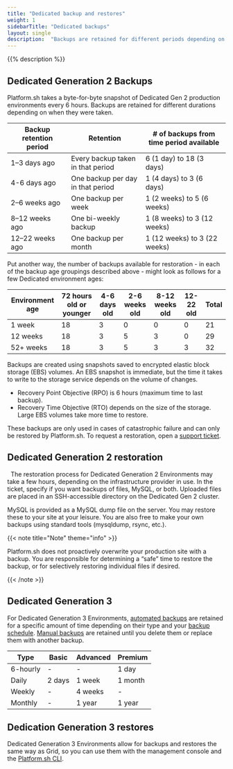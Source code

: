 ```yaml
---
title: "Dedicated backup and restores"
weight: 1
sidebarTitle: "Dedicated backups"
layout: single
description:  "Backups are retained for different periods depending on various factors and whether you’re using a Dedicated Gen 2 or Dedicated Gen 3 Environment. These processes can be either manual or automated."
---
```


{{% description %}}


## Dedicated Generation 2 Backups

Platform.sh takes a byte-for-byte snapshot of Dedicated Gen 2 production environments every 6 hours. Backups are retained for different durations depending on when they were taken. 

| Backup retention period     | Retention            |  # of backups from time period available |
|----------------|---------------------|--------------------|
| 1–3 days ago          | Every backup taken in that period | 6 (1 day) to 18 (3 days) |  
| 4-6 days ago         | One backup per day in that period  |   1 (4 days) to 3 (6 days) |
| 2–6 weeks ago      | One backup per week | 1 (2 weeks) to 5 (6 weeks) |
| 8–12 weeks ago   | One bi-weekly backup | 1 (8 weeks) to 3 (12 weeks) |    
| 12–22 weeks ago    | One backup per month | 1 (12 weeks) to 3 (22 weeks)  |

Put another way, the number of backups available for restoration - in each of the backup age groupings described above - might look as follows for a few Dedicated environment ages:

|  Environment age    | 72 hours old or younger  | 4-6 days old | 2-6 weeks old | 8-12 weeks old | 12-22 old  | Total |
|----------------|---------------|--------------|----------------|-----------------|-------------------|-----|
| 1 week               |         18            |        3             |          0                |            0              |              0                |   21  |
| 12 weeks           |         18            |        3              |            5            |         3                   |               0               |  29  |
| 52+ weeks        |         18            |        3              |            5            |         3                  |           3                    |   32 |

Backups are created using snapshots saved to encrypted elastic block storage (EBS) volumes. An EBS snapshot is immediate, but the time it takes to write to the storage service depends on the volume of changes.

-   Recovery Point Objective (RPO) is 6 hours (maximum time to last backup).
-   Recovery Time Objective (RTO) depends on the size of the storage. Large EBS volumes take more time to restore.

These backups are only used in cases of catastrophic failure and can only be restored by Platform.sh. To request a restoration, open a [support ticket](/learn/overview/get-support.md).

## Dedicated Generation 2 restoration
 
The restoration process for Dedicated Generation 2 Environments may take a few hours, depending on the infrastructure provider in use. In the ticket, specify if you want backups of files, MySQL, or both. Uploaded files are placed in an SSH-accessible directory on the Dedicated Gen 2 cluster. 

MySQL is provided as a MySQL dump file on the server. You may restore these to your site at your leisure. You are also free to make your own backups using standard tools (mysqldump, rsync, etc.).

{{< note title="Note" theme="info" >}}

Platform.sh does not proactively overwrite your production site with a backup. You are responsible for determining a “safe” time to restore the backup, or for selectively restoring individual files if desired.

{{< /note >}} 

## Dedicated Generation 3 

For Dedicated Generation 3 Environments, [automated backups](environments/backup.md#use-automated-backups) are retained for a specific amount of time depending on their type and your [backup schedule](/environments/backup.md#backup-schedule). [Manual backups](/environments/backup.md#create-a-manual-backup) are retained until you delete them or replace them with another backup.

|Type            |Basic                |Advanced         |Premium    |
|----------------|---------------------|-----------------|-----------|
| 6-hourly       | -                   | -               |1 day      |                
| Daily          | 2 days              | 1 week          |1 month    |
| Weekly         | -                   | 4 weeks         |-          |
| Monthly        | -                   | 1 year          |1 year     | 


## Dedication Generation 3 restores

Dedicated Generation 3 Environments allow for backups and restores the same way as Grid, so you can use them with the management console and the [Platform.sh CLI](/administration/cli/_index.md).
